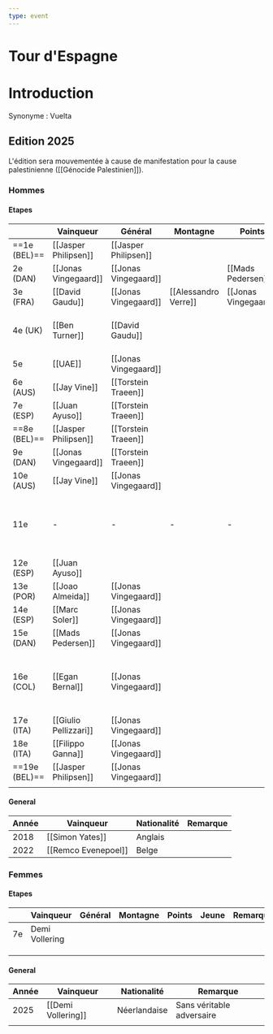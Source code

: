 ```yaml
---
type: event
---
```

# Tour d'Espagne

# Introduction

Synonyme : Vuelta

## Edition 2025

L'édition sera mouvementée à cause de manifestation pour la cause palestinienne ([[Génocide Palestinien]]).
### Hommes
#### Etapes 

|               | Vainqueur             | Général              | Montagne             | Points               | Jeune                 | Remarques                                                                        |
| ------------- | --------------------- | -------------------- | -------------------- | -------------------- | --------------------- | -------------------------------------------------------------------------------- |
| ==1e (BEL)==  | [[Jasper Philipsen]]  | [[Jasper Philipsen]] |                      |                      |                       |                                                                                  |
| 2e (DAN)      | [[Jonas Vingegaard]]  | [[Jonas Vingegaard]] |                      | [[Mads Pedersen]]    |                       | 20e - [[Junior Lecerf]]                                                          |
| 3e (FRA)      | [[David Gaudu]]       | [[Jonas Vingegaard]] | [[Alessandro Verre]] | [[Jonas Vingegaard]] | [[Juan Ayuso]]        |                                                                                  |
| 4e (UK)       | [[Ben Turner]]        | [[David Gaudu]]      |                      |                      |                       | 2e - [[Jasper Philipsen]]<br>3e - [[Edward Planckaert]]                          |
| 5e            | [[UAE]]               | [[Jonas Vingegaard]] |                      |                      |                       |                                                                                  |
| 6e (AUS)      | [[Jay Vine]]          | [[Torstein Traeen]]  |                      |                      |                       |                                                                                  |
| 7e (ESP)      | [[Juan Ayuso]]        | [[Torstein Traeen]]  |                      |                      |                       |                                                                                  |
| ==8e (BEL)==  | [[Jasper Philipsen]]  | [[Torstein Traeen]]  |                      |                      |                       | 4e - [[Arne Marit]]                                                              |
| 9e (DAN)      | [[Jonas Vingegaard]]  | [[Torstein Traeen]]  |                      |                      |                       | 17e - [[Junior Lecerf]]                                                          |
| 10e (AUS)     | [[Jay Vine]]          | [[Jonas Vingegaard]] |                      |                      |                       |                                                                                  |
| 11e           | -                     | -                    | -                    | -                    | -                     | Annulé pour cause de manif pour la [[Génocide Palestinien\|cause palestinienne]] |
| 12e (ESP)     | [[Juan Ayuso]]        |                      |                      |                      |                       | 4e - [[Victor Campenaert]]                                                       |
| 13e (POR)     | [[Joao Almeida]]      | [[Jonas Vingegaard]] |                      |                      |                       |                                                                                  |
| 14e (ESP)     | [[Marc Soler]]        | [[Jonas Vingegaard]] |                      |                      |                       |                                                                                  |
| 15e (DAN)     | [[Mads Pedersen]]     | [[Jonas Vingegaard]] |                      |                      |                       |                                                                                  |
| 16e (COL)     | [[Egan Bernal]]       | [[Jonas Vingegaard]] |                      |                      |                       | Raccourci pour cause de manifestion pour la Palestine ([[Génocide Palestinien]]) |
| 17e (ITA)     | [[Giulio Pellizzari]] | [[Jonas Vingegaard]] |                      |                      | [[Giulio Pellizzari]] |                                                                                  |
| 18e (ITA)     | [[Filippo Ganna]]     | [[Jonas Vingegaard]] |                      |                      |                       |                                                                                  |
| ==19e (BEL)== | [[Jasper Philipsen]]  | [[Jonas Vingegaard]] |                      |                      |                       |                                                                                  |
|               |                       |                      |                      |                      |                       |                                                                                  |
#### General
| Année | Vainqueur           | Nationalité | Remarque |
| ----- | ------------------- | ----------- | -------- |
| 2018  | [[Simon Yates]]     | Anglais     |          |
| 2022  | [[Remco Evenepoel]] | Belge       |          |
### Femmes
#### Etapes 

|     | Vainqueur      | Général | Montagne | Points | Jeune | Remarques |
| --- | -------------- | ------- | -------- | ------ | ----- | --------- |
| 7e  | Demi Vollering |         |          |        |       |           |
|     |                |         |          |        |       |           |
|     |                |         |          |        |       |           |
|     |                |         |          |        |       |           |
#### General
| Année | Vainqueur          | Nationalité  | Remarque                  |
| ----- | ------------------ | ------------ | ------------------------- |
| 2025  | [[Demi Vollering]] | Néerlandaise | Sans véritable adversaire |
|       |                    |              |                           |
